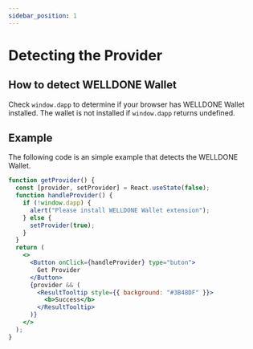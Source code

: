 ```yaml
---
sidebar_position: 1
---
```


# Detecting the Provider

## How to detect WELLDONE Wallet

Check `window.dapp` to determine if your browser has WELLDONE Wallet installed. The wallet is not installed if `window.dapp` returns undefined.

## Example

The following code is an simple example that detects the WELLDONE Wallet.

```jsx live
function getProvider() {
  const [provider, setProvider] = React.useState(false);
  function handleProvider() {
    if (!window.dapp) {
      alert("Please install WELLDONE Wallet extension");
    } else {
      setProvider(true);
    }
  }
  return (
    <>
      <Button onClick={handleProvider} type="buton">
        Get Provider
      </Button>
      {provider && (
        <ResultTooltip style={{ background: "#3B48DF" }}>
          <b>Success</b>
        </ResultTooltip>
      )}
    </>
  );
}
```
